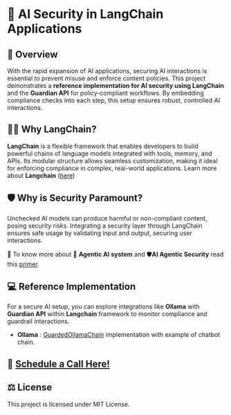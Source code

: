 # 🔐 AI Security in LangChain Applications

## 📜 Overview

With the rapid expansion of AI applications, securing AI interactions is essential to prevent misuse and enforce content policies. This project demonstrates a **reference implementation for AI security using LangChain** and the **Guardian API** for policy-compliant workflows. By embedding compliance checks into each step, this setup ensures robust, controlled AI interactions.

## 🦜️🔗 Why LangChain?

**LangChain** is a flexible framework that enables developers to build powerful chains of language models integrated with tools, memory, and APIs. Its modular structure allows seamless customization, making it ideal for enforcing compliance in complex, real-world applications. Learn more about **Langchain** ([here](https://www.langchain.com))

## 🛡️ Why is Security Paramount?

Unchecked AI models can produce harmful or non-compliant content, posing security risks. Integrating a security layer through LangChain ensures safe usage by validating input and output, securing user interactions.

📜 To know more about 🤖  **Agentic AI system** and 🛡️**AI Agentic Security** read this [primer](../LearnAgenticAISecurity/agentic_ai_security.md).

## 💻  Reference Implementation

For a secure AI setup, you can explore integrations like **Ollama**  with **Guardian API**  within **Langchain** framework to monitor compliance and guardrail interactions.

- **Ollama** : [GuardedOllamaChain](Ollama_Simplechain_guardian) implementation with example of chatbot chain.

## 📅 **[Schedule a Call Here!](https://share-eu1.hsforms.com/1er3vym0FRA-r_B2ZnG5OWQffb9n?__hstc=138249519.4d817d58bf2f28287881f1a4495c2daa.1682320777326.1688113936277.1688634393681.37&__hssc=138249519.1.1688634393681&__hsfp=524412920)**

## ⚖️ License

This project is licensed under MIT License.
